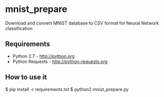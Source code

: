 # mnist_prepare
Download and convert MNIST database to CSV format for Neural Network classification


## Requirements
- Python 2.7 - http://python.org
- Python Requests - http://python-requests.org

## How to use it

$ pip install -r requirements.txt
$ python2 mnist_prepare.py
